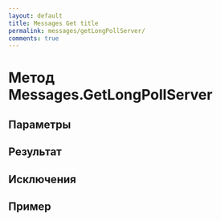```yaml
---
layout: default
title: Messages Get title
permalink: messages/getLongPollServer/
comments: true
---
```

# Метод Messages.GetLongPollServer

## Параметры

## Результат

## Исключения

## Пример
```csharp

```
